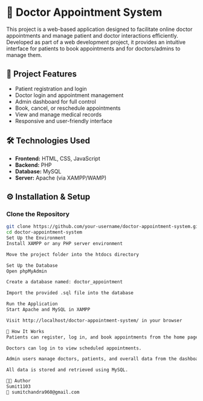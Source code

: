 # 🏥 Doctor Appointment System

This project is a web-based application designed to facilitate online doctor appointments and manage patient and doctor interactions efficiently. Developed as part of a web development project, it provides an intuitive interface for patients to book appointments and for doctors/admins to manage them.

## 📌 Project Features

- Patient registration and login  
- Doctor login and appointment management  
- Admin dashboard for full control  
- Book, cancel, or reschedule appointments  
- View and manage medical records  
- Responsive and user-friendly interface  

## 🛠️ Technologies Used

- **Frontend:** HTML, CSS, JavaScript  
- **Backend:** PHP  
- **Database:** MySQL  
- **Server:** Apache (via XAMPP/WAMP)  

## ⚙️ Installation & Setup

### Clone the Repository
```bash
git clone https://github.com/your-username/doctor-appointment-system.git
cd doctor-appointment-system
Set Up the Environment
Install XAMPP or any PHP server environment

Move the project folder into the htdocs directory

Set Up the Database
Open phpMyAdmin

Create a database named: doctor_appointment

Import the provided .sql file into the database

Run the Application
Start Apache and MySQL in XAMPP

Visit http://localhost/doctor-appointment-system/ in your browser

🧪 How It Works
Patients can register, log in, and book appointments from the home page.

Doctors can log in to view scheduled appointments.

Admin users manage doctors, patients, and overall data from the dashboard.

All data is stored and retrieved using MySQL.

👨‍💻 Author
Sumit1103
📧 sumitchandra960@gmail.com
